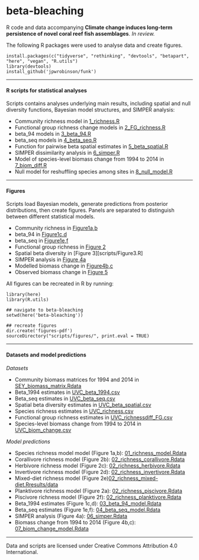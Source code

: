 # beta-bleaching
R code and data accompanying **Climate change induces long-term persistence of novel coral reef fish assemblages**.  *In review.*

The following R packages were used to analyse data and create figures.

```
install.packages(c("tidyverse", "rethinking", "devtools", "betapart", "here", "vegan", "R.utils")
library(devtools)
install_github('jpwrobinson/funk')
```

****

#### R scripts for statistical analyses 

Scripts contains analyses underlying main results, including spatial and null diversity functions, Bayesian model structures, and SIMPER analysis:

- Community richness model in [1_richness.R](/scripts/1_richness.R)
- Functional group richness change models in [2_FG_richness.R](scripts/2_FG_richness.R)
- beta_94 models in [3_beta_94.R](scripts/3_beta_94.R)
- beta_seq models in [4_beta_seq.R](scripts/4_beta_seq.R)
- Function for pairwise beta spatial estimates in [5_beta_spatial.R](scripts/5_beta_spatial.R)
- SIMPER dissimilarity analysis in [6_simper.R](scripts/6_simper_spatial.R)
- Model of species-level biomass change from 1994 to 2014 in [7_biom_diff.R](scripts/7_biom_diff.R)
- Null model for reshuffling species among sites in [8_null_model.R](scripts/8_null_model.R)

****

#### Figures

Scripts load Bayesian models, generate predictions from posterior distributions, then create figures. Panels are separated to distinguish between different statistical models.

- Community richness in [Figure1a,b](figures/Figure1_ab.R)
- beta_94 in [Figure1c,d](figures/Figure1_cd.R)
- beta_seq in [Figure1e,f](figures/Figure1_ef.R)
- Functional group richness in [Figure 2](figures/Figure2.R)
- Spatial beta diversity in [Figure 3][scripts/Figure3.R]
- SIMPER analysis in [Figure 4a](figures/Figure4_a.R)
- Modelled biomass change in [Figure4b,c]('figures/Figure4_bc.R')
- Observed biomass change in [Figure 5]('figures/Figure5.R')

All figures can be recreated in R by running:

```library(R.utils)
library(here)
library(R.utils)

## navigate to beta-bleaching
setwd(here('beta-bleaching'))

## recreate figures
dir.create('figures-pdf')
sourceDirectory("scripts/figures/", print.eval = TRUE)
```

****
#### Datasets and model predictions

*Datasets*

* Community biomass matrices for 1994 and 2014 in [SEY_biomass_matrix.Rdata](data/SEY_biomass_matrix.Rdata)
* Beta_1994 estimates in [UVC_beta_1994.csv](data/UVC_beta_1994.csv)
* Beta_seq estimates in [UVC_beta_seq.csv](data/UVC_beta_seq.csv)
* Spatial beta diversity estimates in [UVC_beta_spatial.csv](data/UVC_beta_spatial.csv)
* Species richness estimates in [UVC_richness.csv](data/UVC_richness.csv)
* Functional group richness estimates in [UVC_richnessdiff_FG.csv](data/UVC_richnessdiff_FG.csv)
* Species-level biomass change from 1994 to 2014 in [UVC_biom_change.csv](data/UVC_biom_change.csv)

*Model predictions*

* Species richness model model (Figure 1a,b): [01_richness_model.Rdata](results/01_richness_model.Rdata)
* Corallivore richness model (Figure 2b): [02_richness_corallivore.Rdata](results/02_richness_corallivore.Rdata)
* Herbivore richness model (Figure 2c): [02_richness_herbivore.Rdata](results/02_richness_herbivore.Rdata)
* Invertivore richness model (Figure 2d): [02_richness_invertivore.Rdata](results/02_richness_invertivore.Rdata)
* Mixed-diet richness model (Figure 2e)[02_richness_mixed-diet.Rresults/data](02_richness_mixed-diet.Rdata)
* Planktivore richness model (Figure 2a): [02_richness_piscivore.Rdata](results/02_richness_piscivore.Rdata)
* Piscivore richness model (Figure 2f): [02_richness_planktivore.Rdata](results/02_richness_planktivore.Rdata)
* Beta_1994 estimates (Figure 1c,d): [03_beta_94_model.Rdata](results/03_beta_94_model.Rdata)
* Beta_seq estimates (Figure 1e,f): [04_beta_seq_model.Rdata](results/04_beta_seq_model.Rdata)
* SIMPER analysis (Figure 4a): [06_simper.Rdata](results/06_simper.Rdata)
* Biomass change from 1994 to 2014 (Figure 4b,c): [07_biom_change_model.Rdata](results/07_biom_change_model.Rdata)

****
Data and scripts are licensed under Creative Commons Attribution 4.0 International.
